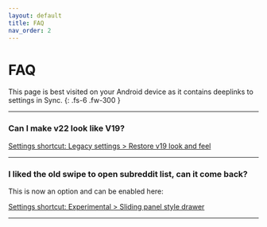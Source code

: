 ```yaml
---
layout: default
title: FAQ
nav_order: 2
---
```


# FAQ

This page is best visited on your Android device as it contains deeplinks to settings in Sync.
{: .fs-6 .fw-300 }

----------

### Can I make v22 look like V19?

[Settings shortcut: Legacy settings > Restore v19 look and feel](sync-settings://36-restore_legacy)

----------

### I liked the old swipe to open subreddit list, can it come back?

This is now an option and can be enabled here:

[Settings shortcut: Experimental > Sliding panel style drawer](sync-settings://31-use_panel)

----------